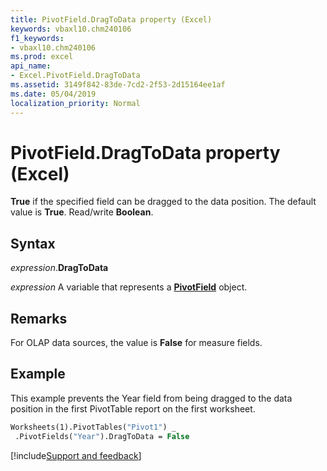 ```yaml
---
title: PivotField.DragToData property (Excel)
keywords: vbaxl10.chm240106
f1_keywords:
- vbaxl10.chm240106
ms.prod: excel
api_name:
- Excel.PivotField.DragToData
ms.assetid: 3149f842-83de-7cd2-2f53-2d15164ee1af
ms.date: 05/04/2019
localization_priority: Normal
---
```



# PivotField.DragToData property (Excel)

**True** if the specified field can be dragged to the data position. The default value is **True**. Read/write **Boolean**.


## Syntax

_expression_.**DragToData**

_expression_ A variable that represents a **[PivotField](Excel.PivotField.md)** object.


## Remarks

For OLAP data sources, the value is **False** for measure fields.


## Example

This example prevents the Year field from being dragged to the data position in the first PivotTable report on the first worksheet.

```vb
Worksheets(1).PivotTables("Pivot1") _ 
 .PivotFields("Year").DragToData = False
```



[!include[Support and feedback](~/includes/feedback-boilerplate.md)]